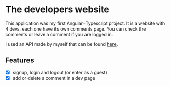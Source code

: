 # The developers website

This application was my first Angular+Typescript project. It is a website with 4 devs, each one have its own comments page. You can check the comments or leave a comment if you are logged in. 

I used an API made by myself that can be found <a href="https://github.com/carolf32/the-developers-website-fake-api">here<a/>. 

## Features
- [x] signup, login and logout (or enter as a guest)
- [x] add or delete a comment in a dev page

